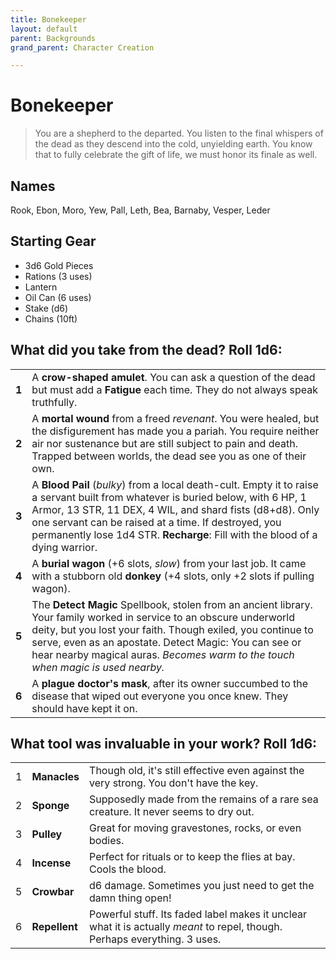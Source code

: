 ```yaml
---
title: Bonekeeper
layout: default
parent: Backgrounds
grand_parent: Character Creation

---
```


# Bonekeeper

> You are a shepherd to the departed. You listen to the final whispers of the dead as they descend into the cold, unyielding earth. You know that to fully celebrate the gift of life, we must honor its finale as well. 

## Names

Rook, Ebon, Moro, Yew, Pall, Leth, Bea, Barnaby, Vesper, Leder

## Starting Gear

- 3d6 Gold Pieces
- Rations (3 uses)
- Lantern
- Oil Can (6 uses)
- Stake (d6)
- Chains (10ft)

## What did you take from the dead? Roll 1d6:

|       |                                                                                                                                                                                                                                                                                                                                      |
| ----- | ------------------------------------------------------------------------------------------------------------------------------------------------------------------------------------------------------------------------------------------------------------------------------------------------------------------------------------ |
| **1** | A **crow-shaped amulet**. You can ask a question of the dead but must add a **Fatigue** each time. They do not always speak truthfully.                                                                                                                                                                                              |
| **2** | A **mortal wound** from a freed _revenant_. You were healed, but the disfigurement has made you a pariah. You require neither air nor sustenance but are still subject to pain and death. Trapped between worlds, the dead see you as one of their own.                                                                              |
| **3** | A **Blood Pail** (_bulky_) from a local death-cult. Empty it to raise a servant built from whatever is buried below, with 6 HP, 1 Armor, 13 STR, 11 DEX, 4 WIL, and shard fists (d8+d8). Only one servant can be raised at a time. If destroyed, you permanently lose 1d4 STR. **Recharge**: Fill with the blood of a dying warrior. |
| **4** | A **burial wagon** (+6 slots, _slow_) from your last job. It came with a stubborn old **donkey** (+4 slots, only +2 slots if pulling wagon).                                                                                                                                                                                         |
| **5** | The **Detect Magic** Spellbook, stolen from an ancient library. Your family worked in service to an obscure underworld deity, but you lost your faith. Though exiled, you continue to serve, even as an apostate. Detect Magic: You can see or hear nearby magical auras. _Becomes warm to the touch when magic is used nearby._     |
| **6** | A **plague doctor's mask**, after its owner succumbed to the disease that wiped out everyone you once knew. They should have kept it on.                                                                                                                                                                                             |

## What tool was invaluable in your work? Roll 1d6:

|     |               |                                                                                                                            |
| --- | ------------- | -------------------------------------------------------------------------------------------------------------------------- |
| 1   | **Manacles**  | Though old, it's still effective even against the very strong. You don't have the key.                                     |
| 2   | **Sponge**    | Supposedly made from the remains of a rare sea creature. It never seems to dry out.                                        |
| 3   | **Pulley**    | Great for moving gravestones, rocks, or even bodies.                                                                       |
| 4   | **Incense**   | Perfect for rituals or to keep the flies at bay. Cools the blood.                                                         |
| 5   | **Crowbar**   | d6 damage. Sometimes you just need to get the damn thing open!                                                             |
| 6   | **Repellent** | Powerful stuff. Its faded label makes it unclear what it is actually _meant_ to repel, though. Perhaps everything. 3 uses. |

